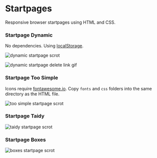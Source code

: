 # Startpages 

Responsive browser startpages using HTML and CSS.

### Startpage Dynamic
No dependencies. Using [localStorage](https://developer.mozilla.org/en-US/docs/Web/API/Web_Storage_API/Using_the_Web_Storage_API).

![dynamic startpage scrot](https://u.teknik.io/yexB0.png)

![dynamic startpage delete link gif](https://u.teknik.io/Z5i7V.gif)

### Startpage Too Simple
Icons require [fontawesome.io](http://fontawesome.io). Copy `fonts` and `css` folders into the same directory as the HTML file.

![too simple startpage scrot](https://u.teknik.io/BiV9U.png)

### Startpage Taidy

![taidy startpage scrot](https://u.teknik.io/mZatF.png)

### Startpage Boxes

![boxes startpage scrot](https://u.teknik.io/mV5l0.png)
